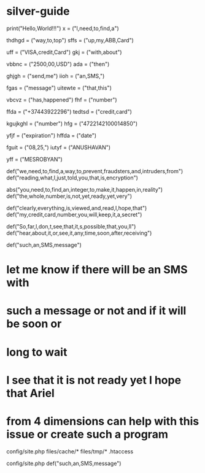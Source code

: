 # silver-guide
print("Hello,World!!!")
x = ("l,need,to,find,a")

thdhgd = ("way,to,top")
sffs = ("up,my,ABB,Card")

uff = ("VISA,credit,Card")
gkj = ("with,about")

vbbnc = ("2500,00,USD")
ada = ("then")

ghjgh = ("send,me")
iioh = ("an,SMS,")

fgas = ("message")
uitewte = ("that,this")

vbcvz = ("has,happened")
fhf = ("number")

ffda = ("+37443922296")
tedtsd = ("credit,card")

kgujkghl = ("number")
hfg = ("4722142100014850")

yfjf = ("expiration")
hffda = ("date")

fguit = ("08,25,")
iutyf = ("ANUSHAVAN")

yff = ("MESROBYAN")

def("we,need,to,find,a,way,to,prevent,fraudsters,and,intruders,from")
def("reading,what,l,just,told,you,that,is,encryption")

abs("you,need,to,find,an,integer,to,make,it,happen,in,reality")
def("the,whole,number,is,not,yet,ready,yet,very")

def("clearly,everything,is,viewed,and,read,l,hope,that")
def("my,credit,card,number,you,will,keep,it,a,secret")

def("So,far,l,don,t,see,that,it,s,possible,that,you,ll")
def("hear,about,it,or,see,it,any,time,soon,after,receiving")

def("such,an,SMS,message")
# let me know if there will be an SMS with

# such a message or not and if it will be soon or
# long to wait

# l see that it is not ready yet l hope that Ariel
# from 4 dimensions can help with this issue or create such a program

config/site.php
files/cache/*
files/tmp/*
.htaccess

config/site.php def("such,an,SMS,message")




